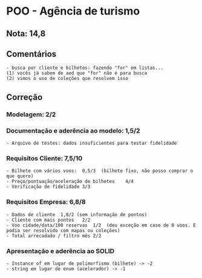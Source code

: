 # POO - Agência de turismo

## Nota: 14,8

## Comentários
	- busca por cliente e bilhetes: fazendo "for" em listas...
	(1) vocês já sabem de aed que "for" não é para busca
	(2) vimos o uso de coleções que resolvem isso 
	
## Correção

### Modelagem: 2/2

### Documentação e aderência ao modelo: 1,5/2
	- Arquivo de testes: dados insuficientes para testar fidelidade
	
### Requisitos Cliente: 7,5/10 
	- Bilhete com vários voos:	0,5/3  (bilhete fixo, não posso comprar o que quero)
	- Preço/pontuação/aceleração de bilhetes	4/4
	- Verificação de fidelidade	3/3
	
### Requisitos Empresa: 6,8/8
	- Dados de cliente	1,8/2 (sem informação de pontos)
	- Cliente com mais pontos	2/2
	- Voo cidade/data/100 reservas	1/2  (deu exceção em caso de 0 voos. E podia ser resolvido com mapas ou coleções)
	- Total arrecadado / filtro mês	2/2
	
### Apresentação e aderência ao SOLID 
	- Instance of em lugar de polimorfismo (bilhete) -> -2
	- string em lugar de enum (acelerador) -> -1
	
